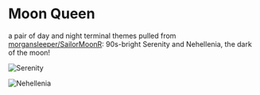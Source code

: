 # Moon Queen

a pair of day and night terminal themes pulled from [morgansleeper/SailorMoonR](https://github.com/morgansleeper/SailorMoonR): 90s-bright Serenity and Nehellenia, the dark of the moon!

![Serenity](https://github.com/sailorfe/moon-queen/blob/main/assets/serenity.png)

![Nehellenia](https://github.com/sailorfe/moon-queen/blob/main/assets/nehellenia.png)
